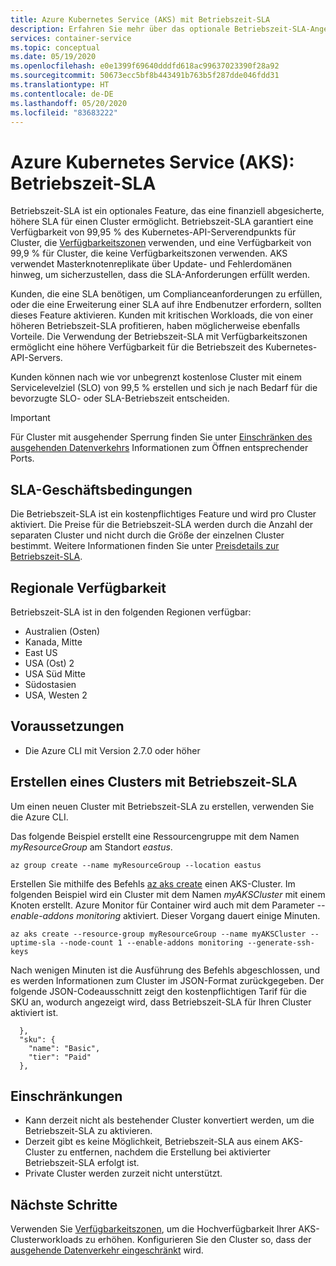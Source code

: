```yaml
---
title: Azure Kubernetes Service (AKS) mit Betriebszeit-SLA
description: Erfahren Sie mehr über das optionale Betriebszeit-SLA-Angebot für den Azure Kubernetes Service (AKS)-API-Server.
services: container-service
ms.topic: conceptual
ms.date: 05/19/2020
ms.openlocfilehash: e0e1399f69640dddfd618ac99637023390f28a92
ms.sourcegitcommit: 50673ecc5bf8b443491b763b5f287dde046fdd31
ms.translationtype: HT
ms.contentlocale: de-DE
ms.lasthandoff: 05/20/2020
ms.locfileid: "83683222"
---
```

# <a name="azure-kubernetes-service-aks-uptime-sla"></a>Azure Kubernetes Service (AKS): Betriebszeit-SLA

Betriebszeit-SLA ist ein optionales Feature, das eine finanziell abgesicherte, höhere SLA für einen Cluster ermöglicht. Betriebszeit-SLA garantiert eine Verfügbarkeit von 99,95 % des Kubernetes-API-Serverendpunkts für Cluster, die [Verfügbarkeitszonen][availability-zones] verwenden, und eine Verfügbarkeit von 99,9 % für Cluster, die keine Verfügbarkeitszonen verwenden. AKS verwendet Masterknotenreplikate über Update- und Fehlerdomänen hinweg, um sicherzustellen, dass die SLA-Anforderungen erfüllt werden.

Kunden, die eine SLA benötigen, um Complianceanforderungen zu erfüllen, oder die eine Erweiterung einer SLA auf ihre Endbenutzer erfordern, sollten dieses Feature aktivieren. Kunden mit kritischen Workloads, die von einer höheren Betriebszeit-SLA profitieren, haben möglicherweise ebenfalls Vorteile. Die Verwendung der Betriebszeit-SLA mit Verfügbarkeitszonen ermöglicht eine höhere Verfügbarkeit für die Betriebszeit des Kubernetes-API-Servers.  

Kunden können nach wie vor unbegrenzt kostenlose Cluster mit einem Servicelevelziel (SLO) von 99,5 % erstellen und sich je nach Bedarf für die bevorzugte SLO- oder SLA-Betriebszeit entscheiden.

> [!Important]
> Für Cluster mit ausgehender Sperrung finden Sie unter [Einschränken des ausgehenden Datenverkehrs](limit-egress-traffic.md) Informationen zum Öffnen entsprechender Ports.

## <a name="sla-terms-and-conditions"></a>SLA-Geschäftsbedingungen

Die Betriebszeit-SLA ist ein kostenpflichtiges Feature und wird pro Cluster aktiviert. Die Preise für die Betriebszeit-SLA werden durch die Anzahl der separaten Cluster und nicht durch die Größe der einzelnen Cluster bestimmt. Weitere Informationen finden Sie unter [Preisdetails zur Betriebszeit-SLA](https://azure.microsoft.com/pricing/details/kubernetes-service/).

## <a name="region-availability"></a>Regionale Verfügbarkeit

Betriebszeit-SLA ist in den folgenden Regionen verfügbar:

* Australien (Osten)
* Kanada, Mitte
* East US
* USA (Ost) 2
* USA Süd Mitte
* Südostasien
* USA, Westen 2

## <a name="before-you-begin"></a>Voraussetzungen

* Die Azure CLI mit Version 2.7.0 oder höher

## <a name="creating-a-cluster-with-uptime-sla"></a>Erstellen eines Clusters mit Betriebszeit-SLA

Um einen neuen Cluster mit Betriebszeit-SLA zu erstellen, verwenden Sie die Azure CLI.

Das folgende Beispiel erstellt eine Ressourcengruppe mit dem Namen *myResourceGroup* am Standort *eastus*.

```azurecli-interactive
az group create --name myResourceGroup --location eastus
```
Erstellen Sie mithilfe des Befehls [az aks create][az-aks-create] einen AKS-Cluster. Im folgenden Beispiel wird ein Cluster mit dem Namen *myAKSCluster* mit einem Knoten erstellt. Azure Monitor für Container wird auch mit dem Parameter *--enable-addons monitoring* aktiviert.  Dieser Vorgang dauert einige Minuten.

```azurecli-interactive
az aks create --resource-group myResourceGroup --name myAKSCluster --uptime-sla --node-count 1 --enable-addons monitoring --generate-ssh-keys
```
Nach wenigen Minuten ist die Ausführung des Befehls abgeschlossen, und es werden Informationen zum Cluster im JSON-Format zurückgegeben. Der folgende JSON-Codeausschnitt zeigt den kostenpflichtigen Tarif für die SKU an, wodurch angezeigt wird, dass Betriebszeit-SLA für Ihren Cluster aktiviert ist.

```output
  },
  "sku": {
    "name": "Basic",
    "tier": "Paid"
  },
```

## <a name="limitations"></a>Einschränkungen

* Kann derzeit nicht als bestehender Cluster konvertiert werden, um die Betriebszeit-SLA zu aktivieren.
* Derzeit gibt es keine Möglichkeit, Betriebszeit-SLA aus einem AKS-Cluster zu entfernen, nachdem die Erstellung bei aktivierter Betriebszeit-SLA erfolgt ist.  
* Private Cluster werden zurzeit nicht unterstützt.

## <a name="next-steps"></a>Nächste Schritte

Verwenden Sie [Verfügbarkeitszonen][availability-zones], um die Hochverfügbarkeit Ihrer AKS-Clusterworkloads zu erhöhen.
Konfigurieren Sie den Cluster so, dass der [ausgehende Datenverkehr eingeschränkt](limit-egress-traffic.md) wird.

<!-- LINKS - External -->
[azure-support]: https://ms.portal.azure.com/#blade/Microsoft_Azure_Support/HelpAndSupportBlade/newsupportrequest
[region-availability]: https://azure.microsoft.com/global-infrastructure/services/?products=kubernetes-service

<!-- LINKS - Internal -->
[vm-skus]: ../virtual-machines/linux/sizes.md
[nodepool-upgrade]: use-multiple-node-pools.md#upgrade-a-node-pool
[faq]: ./faq.md
[availability-zones]: ./availability-zones.md
[az-aks-create]: /cli/azure/aks?view=azure-cli-latest#az-aks-create
[limit-egress-traffic]: ./limit-egress-traffic.md
[az-extension-add]: /cli/azure/extension#az-extension-add
[az-extension-update]: /cli/azure/extension#az-extension-update
